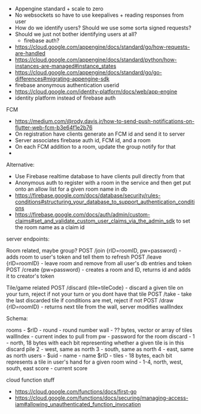 * Appengine standard + scale to zero
* No websockets so have to use keepalives + reading responses from user
* How do we identify users? Should we use some sorta signed requests?
* Should we just not bother identifying users at all?
    - firebase auth?
* https://cloud.google.com/appengine/docs/standard/go/how-requests-are-handled
* https://cloud.google.com/appengine/docs/standard/python/how-instances-are-managed#instance_states
* https://cloud.google.com/appengine/docs/standard/go/go-differences#migrating-appengine-sdk
* firebase anonymous authentication userid
* https://cloud.google.com/identity-platform/docs/web/app-engine
* identity platform instead of firebase auth

FCM
* https://medium.com/@rody.davis.jr/how-to-send-push-notifications-on-flutter-web-fcm-b3e64f1e2b76
* On registration have clients generate an FCM id and send it to server
* Server associates firebase auth id, FCM id, and a room
* On each FCM addition to a room, update the group notify for that
* 

Alternative:
* Use Firebase realtime database to have clients pull directly from that
* Anonymous auth to register with a room in the service and then get put onto an allow list for a given room name in db
* https://firebase.google.com/docs/database/security/rules-conditions#structuring_your_database_to_support_authentication_conditions
* https://firebase.google.com/docs/auth/admin/custom-claims#set_and_validate_custom_user_claims_via_the_admin_sdk to set the room name as a claim id

server endpoints:

Room related, maybe group?
POST /join {rID=roomID, pw=password} - adds room to user's token and tell them to refresh
POST /leave {rID=roomID} - leave room and remove from all user's db entries and token
POST /create {pw=password} - creates a room and ID, returns id and adds it to creator's token

Tile/game related
POST /discard {tile=tileCode} - discard a given tile on your turn, reject if not your turn or you dont have that tile
POST /take - take the last discarded tile if conditions are met, reject if not
POST /draw {rID=roomID} - returns next tile from the wall, server modifies wallIndex

Schema:

rooms - 
    $rID -
        round - round number
        wall - ?? bytes, vector or array of tiles
        wallIndex - current index to pull from
        pw - password for the room
        discard - 
            1 - north, 18 bytes with each bit representing whether a given tile is in this discard pile
            2 - west, same as north
            3 - south, same as north
            4 - east, same as north
users -
    $uid -
        name - name
        $rID -
            tiles - 18 bytes, each bit represents a tile in user's hand for a given room
            wind - 1-4, north, west, south, east
            score - current score

cloud function stuff
* https://cloud.google.com/functions/docs/first-go
* https://cloud.google.com/functions/docs/securing/managing-access-iam#allowing_unauthenticated_function_invocation